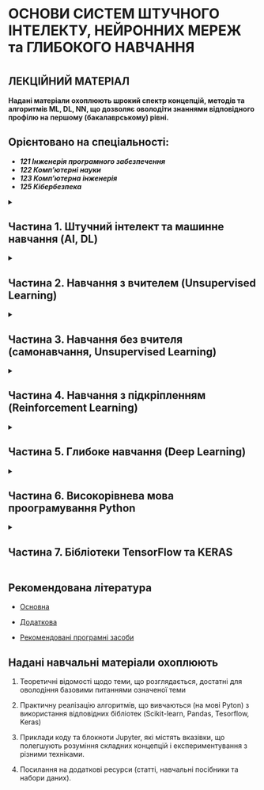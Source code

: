 <p align="center"><h1> ОСНОВИ СИСТЕМ ШТУЧНОГО ІНТЕЛЕКТУ, НЕЙРОННИХ МЕРЕЖ та ГЛИБОКОГО НАВЧАННЯ<h1></p>

<p align="center"><h2> ЛЕКЦІЙНИЙ МАТЕРІАЛ</h2></p>

**Надані матеріали охоплюють шрокий спектр концепцій, методів та алгоритмів ML, DL, NN, що дозволяє оволодіти знаннями відповідного профілю на першому (бакалаврському) рівні.**

<p align="center"><h2>Орієнтовано на спеціальності:</h2></p>

- ***121 Інженерія програмного забезпечення***
- ***122 Комп’ютерні науки***
- ***123 Комп’ютерна інженерія***
- ***125 Кібербезпека***

<details>

<summary> <h2>Частина 1. Штучний інтелект та машинне навчання (AI, DL) </h2> </summary>

| Лекція |Тема | Код | Посилання|
| -------|------ | ------ | ------ |
|**1.1**|**Введення в штучний інтелект (AI). Історичний огляд, персоналії. Огляд завдань царині штучного інтелекту**| | |
|**1.2**|**Машинне навчання (DL): модель, навчання, інференс. Види машинного навчання**| | |
|**1.3**|**[Датасет](/01_03_DATASET/Lec_01_03_.pdf). Поняття датасету. Організація датасету для машинного навчання. Генерація типових датасетів за допомогою Scikit-Learn**|[IRIS](/01_03_DATASET/CODE_1/Lec_01_03_Exmpl_1_IRIS.md) [Blobs](/01_03_DATASET/CODE_3/Lec_01_03_Exmpl_3_Blobs.md)|[SciKit](https://scikit-learn.org/stable/datasets.html) [TensorFlow](https://www.tensorflow.org/datasets/catalog/overview#all_datasets)|

</details>

<details>

<summary> <h2>Частина 2. Навчання з вчителем (Unsupervised Learning) </h2> </summary>

| Лекція |Тема | Код | Посилання|
| -------|------ | ------ | ------ |
|**2.1**|**Регресія. Загальне визначення  задачі регресії. Типові постановки задачі регресії**| | |
|**2.2**|**Оцінка якості вирішення задачі регресії. Огляд методів вирішення задачі регресії**| | |
|**2.3**|**Приклад вирішення задачі лінійної регресії (Scikit-learn)**| | |
|**2.4**|**Приклад вирішення задачі поліноміальної регресії (Scikit-learn)**| | |
|**2.5**|**Класифікація. Загальна визначення  задач класифікації. Типові постановки задачі класифікації**| | |
|**2.6**|**Оцінка якості вирішення задачі класифікації. Огляд методів вирішення задачі класифікації**| | |
|**2.7**|**Метод  kNN. Приклад вирішення задачі класифікації за допомогою kNN (Scikit-learn)**| | |
|**2.8**|**Метод  SVM. Приклад вирішення задачі класифікації за допомогою SVM (Scikit-learn)**| | |

</details>

<details>

<summary> <h2>Частина 3. Навчання без вчителя (самонавчання, Unsupervised Learning) </h2> </summary>

| Лекція |Тема | Код | Посилання|
| -------|------ | ------ | ------ |
|**3.1**|**Кластеризація. Загальна визначення  задач кластеризації. Типові варіанти постаноки задачі кластеризації**| | |
|**3.2**|**Оцінка якості вирішення задачі кластеризації. Огляд методів вирішення задачі кластеризації**| | |
|**3.3**|**Метод k-means.  Приклад вирішення задачі кластеризації  за допомогою k-means (Scikit-learn)**| | |
|**3.4**|**Метод DBSCAN.  Приклад вирішення задачі кластеризації  за допомогою DBSCAN (Scikit-learn)**| | |

</details>

<details>

<summary> <h2>Частина 4. Навчання з  підкріпленням (Reinforcement Learning) </h2> </summary>

| Лекція |Тема | Код | Посилання|
| -------|------ | ------ | ------ |
|**4.1**|**Вступ до навчання з підкрипленням. Головні концепції. Агенти.**| | |
|**4.2**|**Метод Монте-Карло. Приклад використання методу Монтк-Карло вирішення задачі торії ігор (Python)**| | |

</details>

<details>

<summary> <h2>Частина 5. Глибоке навчання (Deep Learning) </h2> </summary>

| Лекція |Тема | Код | Посилання|
| -------|------ | ------ | ------ |
|**5.1**|**Загальні відомості щодо нервової системи живих організмів. Природний нейрон. Синоптичний зв'язок нейронів. Правило Хебба. Штучний нейрон. Функція активації**| | |
|**5.2**|**Нейронні мережі. Нейронна мережа з одним прихованим шаром - персептрон.  Навчання персептрону. Приклад вирішення задачі класифікації за допомогою персептрону  (Python, Numpy)**| | |
|**5.3**|**Багатошаровий персептрон (MLP). Загальний підхід до навчання MLP. Пряме розповсюдження.  Функція похибки. Зворотне розповсюдження.**| | |
|**5.4**|**Градієнтний метод зменшення похибки навчання. Автоматичне обчислення  компонент градієнту. Основи оптимізації градієнтного спуску.**| | |
|**5.5**|**Основи побудови нейронних мереж з використанням модуля NumPy.**| | |
|**5.6**|**Вирішення задачі класифікації за допомогою MLP. Приклад класифікації рукописних цифр (датасет MNIST, Python, Numpy)**| | |
|**5.7**|**Сучасні системи штучного інтелекту,  архітектури систем AI. Досягнення, перспективи, виклики.**| | |

</details>

<details>

<summary> <h2>Частина 6. Високорівнева мова проограмування Python  </h2> </summary>

| Лекція |Тема | Код | Посилання|
| -------|------ | ------ | ------ |
|**6.1**|**Базові елементи високорівневої мови програмування**| | |
|**6.2**|**Загальні поняття колекції та складних структур даних.**| | |
|**6.3**|**Файлові об’єкти. Визначення загальної структури програми.**| | |
|**6.4**|**Функціональне програмування.**| | |
|**6.5**|**Інтерпретація скриптів. Модулі та типові пакети.**| | |
|**6.6**|**Об’єктно-орієнтоване програмування. Проектування класів.**| | |
|**6.7**|**Можливості перевантаження операторів. Визначення понять об’єктів ітерування, ітератора та генератора.**| | |
|**6.8**|**Убудовані функції та вбудовані класи виняткових ситуацій.**| | |
|**6.9**|**Базові бібліотечні модулі. Пакети для роботи зі штучним інтелектом.**| | |

</details>

<details>

<summary> <h2>Частина 7. Бібліотеки TensorFlow та KERAS  </h2> </summary>

| Лекція |Тема | Код | Посилання|
| -------|------ | ------ | ------ |
|**7.1**|**TensorFlow.  Архітектура. Тензорні  об'єкти. Створення тензорів. Індексація тензорів.**| | |
|**7.2**|**TensorFlow.  Базові операції із тензорами**| | |
|**7.3**|**TensorFlow.   Поняття обчислювального графу. Використання графу для обчислень компонент градієнту під час зворотного поширення помилки. Типи обчислювальних графів, режими виконання. Створення "градієнтної стрічки"**| | |
|**7.4**|**TensorFlow.  Загальна організація процесу навчання моделі. Мінімізація похибки навчання методом градієнтного спуску.**| | |
|**7.5**|**TensorFlow.  Оптимізатори градієнтного спуску**| | |
|**7.6**|**Датасети. Ознаки, мітки. Пакети даних (batch).  Тренувальний набір даних (training set). Валідаційний набір даних (validation set). Тестувальний набір даних (testing set)**| | |
|**7.7**|**TensorFlow.  Вбудовані датасети та засоби TF доступу до даних.**| | |
|**7.8**|**Підготовка даних для використання в навчанні моделей. Типи даних. Кодування даних. Очищення даних. Оцінка якості даних**| | |
|**7.9**|**Вирішення задачі класифікації шляхом навчання моделі за алгоритмом kNN TensorFlow.**| | |
|**7.10**|**Вирішення задачі класифікації шляхом навчання моделі за алгоритмом SVM  TensorFlow**| | |
|**7.11**|**Вирішення задачі кластеризації шляхом самонавчання моделі за алгоритмом DBSCAN засобами TensorFlow**| | |
|**7.12**|**KERAS.  Шари та моделі. Робота **| | |
|**7.13**|**Вирішення задачі бінарної класифікації шляхом навчання нейронної мережі класу багатошаровий персептрон (MLP) засобами  TensorFlow/KERAS**| | |
|**7.114**|**Вирішення задачі багато класової класифікації шляхом навчання нейронної мережі класу багатошаровий персептрон (MLP) засобами  TensorFlow/KERAS**| | |

</details>


<p align="center"><h2> Рекомендована література </h2></p>

- [Основна](ADDONS/Lit_Main.md)

- [Додаткова](ADDONS/Lit_Add.md)

- [Рекомендовані програмні засоби](ADDONS/Prog_Sys.md)


<p align="center"><h2> Надані навчальні матеріали охоплюють </h2></p>

1. Теоретичні відомості щодо теми, що розглядається, достатні для оволодіння базовими питаннями означеної теми

2. Практичну реалізацію алгоритмів, що вивчаються (на мові Pyton) з використання відповідних бібліотек (Scikit-learn, Pandas, Tesorflow, Keras)

3. Приклади коду та блокноти  Jupyter, які містять вказівки, що полегшують розуміння складних концепцій і експериментування з різними техніками.

4. Посилання на додаткові ресурси (статті, навчальні посібники та набори даних).
